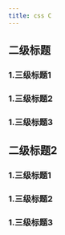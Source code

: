```yaml
---
title: css C
---
```


## 二级标题

### 1.三级标题1

### 1.三级标题2

### 1.三级标题3

## 二级标题2

### 1.三级标题1

### 1.三级标题2

### 1.三级标题3